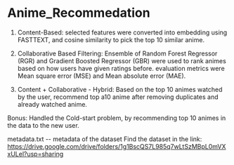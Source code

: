 # Anime_Recommedation
1) Content-Based: selected features were converted into embedding using FASTTEXT, and cosine similarity to pick the top 10 similar anime.

2) Collaborative Based Filtering: Ensemble of Random Forest Regressor (RGR) and Gradient Boosted Regressor (GBR) were used to rank animes based on how users have given ratings before. evaluation metrics were Mean square error (MSE) and Mean absolute error (MAE).

3) Content + Collaborative - Hybrid: Based on the top 10 animes watched by the user, recommend top a10 anime after removing duplicates and already watched anime.

Bonus: Handled the Cold-start problem, by recommending top 10 animes in the data to the new user.

metadata.txt -- metadata of the dataset
Find the dataset in the link: https://drive.google.com/drive/folders/1g1BscQS7L985q7wLtSzMBpL0mVXxULel?usp=sharing
